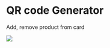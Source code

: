 

# QR code Generator
Add, remove product from card


<a href="https:///" target="_blank">
    <img src="./img/screen.jpg" />
<a>